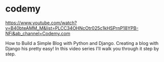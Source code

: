 # codemy
https://www.youtube.com/watch?v=B40bteAMM_M&list=PLCC34OHNcOtr025c1kHSPrnP18YPB-NFi&ab_channel=Codemy.com

How to Build a Simple Blog with Python and Django.  Creating a blog with Django his pretty easy!  In this video series I'll walk you through it step by step.
